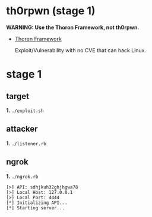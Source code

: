 # th0rpwn (stage 1) 

**WARNING: Use the Thoron Framework, not th0rpwn.**

- [Thoron Framework](https://github.com/entynetproject/thoron)

    Exploit/Vulnerability with no CVE 
    that can hack Linux.

# stage 1

## target

**1.** `./exploit.sh`

## attacker

**1.** `./listener.rb`

## ngrok

**1.** `./ngrok.rb`

    [>] API: sdhjkuh32ghjhgwa78
    [>] Local Host: 127.0.0.1
    [>] Local Port: 4444
    [*] Initializing API...
    [*] Starting server...
